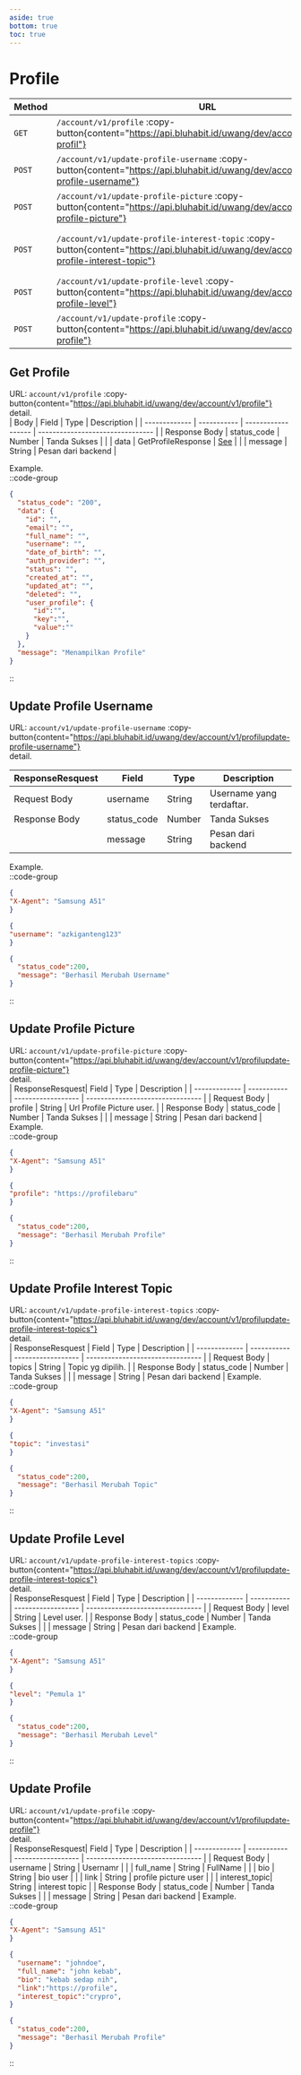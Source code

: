 ```yaml
---
aside: true
bottom: true
toc: true
---
```


# Profile

| Method | URL                                                                                                                                            | Description                                                                     |
| ------ | ---------------------------------------------------------------------------------------------------------------------------------------------- | ------------------------------------------------------------------------------- |
| `GET`  | `/account/v1/profile` :copy-button{content="https://api.bluhabit.id/uwang/dev/account/v1/get-profil"}                                          | [Get Profile](/account/profile#get-profile)                                     |
| `POST` | `/account/v1/update-profile-username` :copy-button{content="https://api.bluhabit.id/uwang/dev/account/v1/update-profile-username"}             | [Update Profile Username](/account/profile#update-profile-username)             |
| `POST` | `/account/v1/update-profile-picture` :copy-button{content="https://api.bluhabit.id/uwang/dev/account/v1/update-profile-picture"}               | [Update Profile Picture](/account/profile#update-profile-picture)               |
| `POST` | `/account/v1/update-profile-interest-topic` :copy-button{content="https://api.bluhabit.id/uwang/dev/account/v1/update-profile-interest-topic"} | [Update Profile Interest Topic](/account/profile#update-profile-interest-topic) |
| `POST` | `/account/v1/update-profile-level` :copy-button{content="https://api.bluhabit.id/uwang/dev/account/v1/update-profile-level"}                   | [Update Profile Level](/account/profile#update-profile-level)                   |
| `POST` | `/account/v1/update-profile` :copy-button{content="https://api.bluhabit.id/uwang/dev/account/v1/update-profile"}                               | [Update Profile](/account/profile#update-profile)                               |

## Get Profile

URL: `account/v1/profile` :copy-button{content="https://api.bluhabit.id/uwang/dev/account/v1/profile"} <br/>
detail.<br/>
| Body          | Field       | Type               | Description                      |
| ------------- | ----------- | ------------------ | -------------------------------- |
| Response Body | status_code | Number             | Tanda Sukses                     |
|               | data        | GetProfileResponse | [See](/type#getprofileresponse) |
|               | message     | String             | Pesan dari backend               |

Example.<br/>
::code-group
```json [RESPONSE]
{
  "status_code": "200",
  "data": {
    "id": "",
    "email": "",
    "full_name": "",
    "username": "",
    "date_of_birth": "",
    "auth_provider": "",
    "status": "",
    "created_at": "",
    "updated_at": "",
    "deleted": "",
    "user_profile": {
      "id":"",
      "key":"",
      "value":""
    }
  },
  "message": "Menampilkan Profile"
}
```
::

## Update Profile Username
URL: `account/v1/update-profile-username` :copy-button{content="https://api.bluhabit.id/uwang/dev/account/v1/profilupdate-profile-username"} <br/>
detail.<br/>

| ResponseResquest            | Field       | Type               | Description                      |
| ------------- | ----------- | ------------------ | -------------------------------- |
| Request Body  | username    | String             | Username yang terdaftar.         |
| Response Body | status_code | Number             | Tanda Sukses                     |
|               | message     | String             | Pesan dari backend               |
Example.<br/>
::code-group
```json [HEADER]
{
"X-Agent": "Samsung A51"
}
```

```json [REQUEST]
{
"username": "azkiganteng123"
}
```

```json [RESPONSE]
{
  "status_code":200,
  "message": "Berhasil Merubah Username"
}
```
::
## Update Profile Picture
URL: `account/v1/update-profile-picture` :copy-button{content="https://api.bluhabit.id/uwang/dev/account/v1/profilupdate-profile-picture"} <br/>
detail.<br/>
| ResponseResquest| Field       | Type               | Description        |
| -------------   | ----------- | ------------------ | -------------------------------- |
| Request Body    | profile     | String             | Url Profile Picture user.        |
| Response Body   | status_code | Number             | Tanda Sukses                     |
|                 | message     | String             | Pesan dari backend               |
Example.<br/>
::code-group
```json [HEADER]
{
"X-Agent": "Samsung A51"
}
```

```json [REQUEST]
{
"profile": "https://profilebaru"
}
```

```json [RESPONSE]
{
  "status_code":200,
  "message": "Berhasil Merubah Profile"
}
```
::
## Update Profile Interest Topic
URL: `account/v1/update-profile-interest-topics` :copy-button{content="https://api.bluhabit.id/uwang/dev/account/v1/profilupdate-profile-interest-topics"} <br/>
detail.<br/>
| ResponseResquest            | Field       | Type               | Description                      |
| ------------- | ----------- | ------------------ | -------------------------------- |
| Request Body  | topics      | String             | Topic yg dipilih.                |
| Response Body | status_code | Number             | Tanda Sukses                     |
|               | message     | String             | Pesan dari backend               |
Example.<br/>
::code-group
```json [HEADER]
{
"X-Agent": "Samsung A51"
}
```

```json [REQUEST]
{
"topic": "investasi"
}
```

```json [RESPONSE]
{
  "status_code":200,
  "message": "Berhasil Merubah Topic"
}
```
::
## Update Profile Level
URL: `account/v1/update-profile-interest-topics` :copy-button{content="https://api.bluhabit.id/uwang/dev/account/v1/profilupdate-profile-interest-topics"} <br/>
detail.<br/>
| ResponseResquest            | Field       | Type               | Description        |
| ------------- | ----------- | ------------------ | -------------------------------- |
| Request Body  | level       | String             | Level user.                      |
| Response Body | status_code | Number             | Tanda Sukses                     |
|               | message     | String             | Pesan dari backend               |
Example.<br/>
::code-group
```json [HEADER]
{
"X-Agent": "Samsung A51"
}
```

```json [REQUEST]
{
"level": "Pemula 1"
}
```

```json [RESPONSE]
{
  "status_code":200,
  "message": "Berhasil Merubah Level"
}
```
::


## Update Profile
URL: `account/v1/update-profile` :copy-button{content="https://api.bluhabit.id/uwang/dev/account/v1/profilupdate-profile"} <br/>
detail.<br/>
| ResponseResquest| Field         | Type               | Description        |
| -------------   | -----------   | ------------------ | -------------------------------- |
| Request Body    | username      | String             | Usernamr                         |
|                 | full_name     | String             | FullName                         |
|                 | bio           | String             | bio user                         |
|                 | link          | String             | profile picture user             |
|                 | interest_topic| String             | interest topic                   |
| Response Body   | status_code   | Number             | Tanda Sukses                     |
|                 | message       | String             | Pesan dari backend               |
Example.<br/>
::code-group
```json [HEADER]
{
"X-Agent": "Samsung A51"
}
```

```json [REQUEST]
{
  "username": "johndoe",
  "full_name": "john kebab",
  "bio": "kebab sedap nih",
  "link":"https://profile",
  "interest_topic":"crypro",
}
```

```json [RESPONSE]
{
  "status_code":200,
  "message": "Berhasil Merubah Profile"
}
```
::

